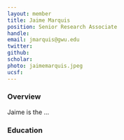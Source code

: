 ```yaml
---
layout: member
title: Jaime Marquis
position: Senior Research Associate
handle: 
email: jmarquis@gwu.edu
twitter:
github:
scholar: 
photo: jaimemarquis.jpeg
ucsf: 
---
```


### Overview

Jaime is the ...

### Education
